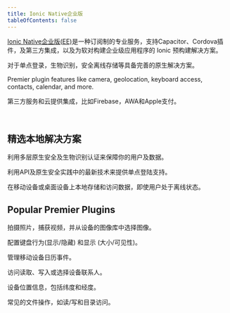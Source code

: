```yaml
---
title: Ionic Native企业版
tableOfContents: false
---
```


<p class='intro'><a href="https://ionicframework.com/native" target="_blank">Ionic Native企业版(EE)</a>是一种订阅制的专业服务，支持Capacitor、Cordova插件，及第三方集成，以及为软对构建企业级应用程序的 Ionic 预构建解决方案。</p>

<docs-cards class="static-width"> <docs-card size="lg" header="Native Solutions" href="/docs/enterprise/solutions" iconset="/docs/assets/icons/face-id.png,/docs/assets/icons/touch-id.png,/docs/assets/icons/auth0.png,/docs/assets/icons/active-directory.png"> 

对于单点登录，生物识别，安全离线存储等具备完善的原生解决方案。</docs-card> <docs-card size="lg" header="Premier Plugins" href="/docs/enterprise/android-permissions" iconset="/docs/assets/icons/camera.png,/docs/assets/icons/geolocation.png,/docs/assets/icons/file.png,/docs/assets/icons/keyboard.png"> 

Premier plugin features like camera, geolocation, keyboard access, contacts, calendar, and more.</docs-card> <docs-card size="lg" header="3rd Party Integrations" href="/docs/enterprise/apple-payment-pass" iconset="/docs/assets/icons/aws-amplify.png,/docs/assets/icons/firebase.png,/docs/assets/icons/couchbase.png,/docs/assets/icons/apple-pay.png"> 

第三方服务和云提供集成，比如Firebase，AWA和Apple支付。</docs-card> </docs-cards>

<p><br></p>

## 精选本地解决方案

<docs-item-list class="static-width"> <docs-item header="Identity Vault" href="/docs/enterprise/identity-vault" icon="/docs/assets/icons/logo-identity-vault.png" rounded="false"> 

利用多层原生安全及生物识别认证来保障你的用户及数据。</docs-item>

<docs-item header="Auth Connect" href="/docs/enterprise/auth-connect" icon="/docs/assets/icons/logo-auth-connect.png" rounded="false"> 

利用API及原生安全实践中的最新技术来提供单点登陆支持。</docs-item>

<docs-item header="Offline Storage" href="/docs/enterprise/offline-storage" icon="/docs/assets/icons/logo-offline-storage.png" rounded="false"> 

在移动设备或桌面设备上本地存储和访问数据，即使用户处于离线状态。</docs-item> </docs-item-list>

## Popular Premier Plugins

<docs-item-list class="static-width"> <docs-item header="Camera" href="/docs/enterprise/camera" icon="/docs/assets/icons/camera.png"> 

拍摄照片，捕获视频，并从设备的图像库中选择图像。</docs-item>

<docs-item header="Keyboard" href="/docs/enterprise/keyboard" icon="/docs/assets/icons/keyboard.png"> 

配置键盘行为(显示/隐藏) 和显示 (大小/可见性)。</docs-item>

<docs-item header="Calendar" href="/docs/enterprise/calendar" icon="/docs/assets/icons/calendar-icon.png"> 

管理移动设备日历事件。</docs-item>

<docs-item header="Contacts" href="/docs/enterprise/contacts" icon="/docs/assets/icons/contacts-icon.png"> 

访问读取、写入或选择设备联系人。</docs-item>

<docs-item header="Geolocation" href="/docs/enterprise/geolocation" icon="/docs/assets/icons/geolocation.png"> 

设备位置信息，包括纬度和经度。</docs-item>

<docs-item header="File" href="/docs/enterprise/filesystem" icon="/docs/assets/icons/file.png"> 

常见的文件操作，如读/写和目录访问。</docs-item> </docs-item-list>